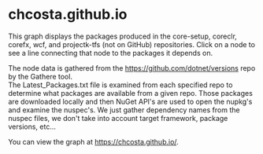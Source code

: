 # chcosta.github.io

This graph displays the packages produced in the core-setup, coreclr, corefx, wcf, and 
projectk-tfs (not on GitHub) repositories.  Click on a node to see a line connecting that node
to the packages it depends on.

The node data is gathered from the https://github.com/dotnet/versions repo by the Gathere tool.  
The Latest_Packages.txt file is examined from each specified repo to determine what packages 
are available from a given repo.  Those packages are downloaded locally and then NuGet API's
are used to open the nupkg's and examine the nuspec's.  We just gather dependency names 
from the nuspec files, we don't take into account target framework, package versions, etc...

You can view the graph at https://chcosta.github.io/.